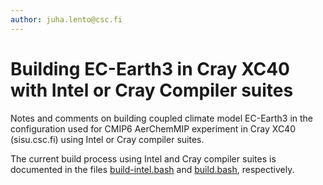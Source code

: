 ```yaml
---
author: juha.lento@csc.fi
---
```


Building EC-Earth3 in Cray XC40 with Intel or Cray Compiler suites
==================================================================

Notes and comments on building coupled climate model EC-Earth3 in the configuration used for CMIP6 AerChemMIP experiment in Cray XC40 (sisu.csc.fi) using Intel or Cray compiler suites.

The current build process using Intel and Cray compiler suites is documented in the files [build-intel.bash](build-intel.bash) and [build.bash](build.bash), respectively.
